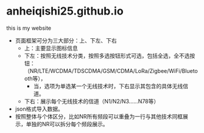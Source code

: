# anheiqishi25.github.io
this is my website
+ 页面框架可分为三大部分：上、下左、下右
  + 上：主要显示图标信息
  + 下左：按照无线技术分类，按照多选按钮形式可选，包括全选，全不选按钮：（NR/LTE/WCDMA/TDSCDMA/GSM/CDMA/LoRa/Zigbee/WiFi/Bluetooth等），
    + 当，选项为单选某一个无线技术时，下右显示其包含的具体无线信道。
  + 下右：展示每个无线技术的信道（N1/N2/N3……N78等）
+ json格式导入数据。
+ 按照整体与个体区分，比如NR所有频段可以重叠为一行与其他技术同框展示，单独的NR可以拆分每个频段展示。